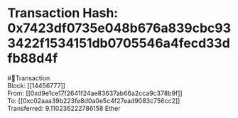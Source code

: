 
Transaction Hash: 0x7423df0735e048b676a839cbc933422f1534151db0705546a4fecd33dfb88d4f
====================================================================================
  
#💸Transaction  
Block: [[14456777]]  
From: [[0xd9e1ce17f2641f24ae83637ab66a2cca9c378b9f]]  
To: [[0xc02aaa39b223fe8d0a0e5c4f27ead9083c756cc2]]  
Transferred: 9.110236222786158 Ether